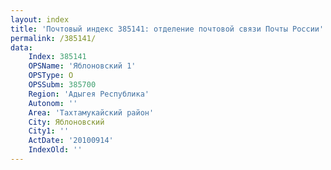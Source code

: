 ```yaml
---
layout: index
title: 'Почтовый индекс 385141: отделение почтовой связи Почты России'
permalink: /385141/
data:
    Index: 385141
    OPSName: 'Яблоновский 1'
    OPSType: О
    OPSSubm: 385700
    Region: 'Адыгея Республика'
    Autonom: ''
    Area: 'Тахтамукайский район'
    City: Яблоновский
    City1: ''
    ActDate: '20100914'
    IndexOld: ''
---
```

